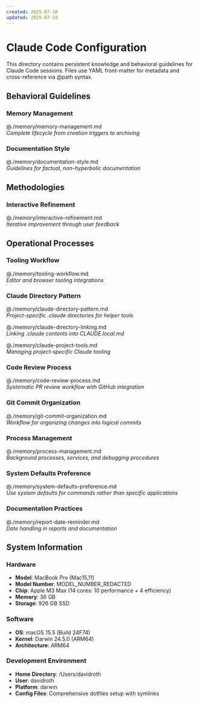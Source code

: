 ```yaml
---
created: 2025-07-10
updated: 2025-07-18
---
```


# Claude Code Configuration

This directory contains persistent knowledge and behavioral guidelines for Claude Code sessions. Files use YAML front-matter for metadata and cross-reference via @path syntax.

## Behavioral Guidelines

### Memory Management

@./memory/memory-management.md  
*Complete lifecycle from creation triggers to archiving*

### Documentation Style

@./memory/documentation-style.md  
*Guidelines for factual, non-hyperbolic documentation*

## Methodologies

### Interactive Refinement

@./memory/interactive-refinement.md  
*Iterative improvement through user feedback*

## Operational Processes

### Tooling Workflow

@./memory/tooling-workflow.md  
*Editor and browser tooling integrations*

### Claude Directory Pattern

@./memory/claude-directory-pattern.md  
*Project-specific .claude directories for helper tools*

@./memory/claude-directory-linking.md  
*Linking .claude contents into CLAUDE.local.md*

@./memory/claude-project-tools.md  
*Managing project-specific Claude tooling*

### Code Review Process

@./memory/code-review-process.md  
*Systematic PR review workflow with GitHub integration*

### Git Commit Organization

@./memory/git-commit-organization.md  
*Workflow for organizing changes into logical commits*

### Process Management

@./memory/process-management.md  
*Background processes, services, and debugging procedures*

### System Defaults Preference

@./memory/system-defaults-preference.md  
*Use system defaults for commands rather than specific applications*

### Documentation Practices

@./memory/report-date-reminder.md  
*Date handling in reports and documentation*



## System Information

### Hardware

- **Model**: MacBook Pro (Mac15,11)
- **Model Number**: MODEL_NUMBER_REDACTED
- **Chip**: Apple M3 Max (14 cores: 10 performance + 4 efficiency)
- **Memory**: 36 GB
- **Storage**: 926 GB SSD

### Software

- **OS**: macOS 15.5 (Build 24F74)
- **Kernel**: Darwin 24.5.0 (ARM64)
- **Architecture**: ARM64

### Development Environment

- **Home Directory**: /Users/davidroth
- **User**: davidroth
- **Platform**: darwin
- **Config Files**: Comprehensive dotfiles setup with symlinks
